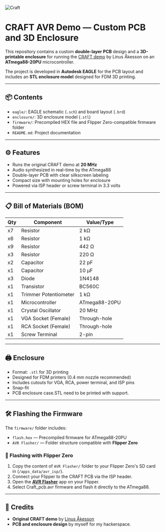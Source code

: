 ![Craft](https://cloud.githubusercontent.com/assets/8536299/8457995/d38aa342-2014-11e5-98a6-96a3d52c218e.png)

# CRAFT AVR Demo — Custom PCB and 3D Enclosure

This repository contains a custom **double-layer PCB** design and a **3D-printable enclosure** for running the [CRAFT demo](http://www.linusakesson.net/scene/craft/) by Linus Åkesson on an **ATmega88-20PU** microcontroller.

The project is developed in **Autodesk EAGLE** for the PCB layout and includes an **STL enclosure model** designed for FDM 3D printing.

---

## 📦 Contents

- `eagle/`: EAGLE schematic (`.sch`) and board layout (`.brd`)
- `enclosure/`: 3D enclosure model (`.stl`)
- `firmware/`: Precompiled HEX file and Flipper Zero-compatible firmware folder
- `README.md`: Project documentation

---

## ⚙️ Features

- Runs the original CRAFT demo at **20 MHz**
- Audio synthesized in real-time by the ATmega88
- Double-layer PCB with clear silkscreen labeling
- Compact size with mounting holes for enclosure
- Powered via ISP header or screw terminal in 3.3 volts

---

## 📋 Bill of Materials (BOM)

| Qty | Component              | Value/Type         |
|-----|------------------------|--------------------|
| x7  | Resistor               | 2 kΩ               |
| x6  | Resistor               | 1 kΩ               |
| x9  | Resistor               | 442 Ω              |
| x3  | Resistor               | 220 Ω              |
| x2  | Capacitor              | 22 pF              |
| x1  | Capacitor              | 10 µF              |
| x3  | Diode                  | 1N4148             |
| x1  | Transistor             | BC560C             |
| x1  | Trimmer Potentiometer  | 1 kΩ               |
| x1  | Microcontroller        | ATmega88-20PU      |
| x1  | Crystal Oscillator     | 20 MHz             |
| x1  | VGA Socket (Female)    | Through-hole       |
| x1  | RCA Socket (Female)    | Through-hole       |
| x1  | Screw Terminal         | 2-pin              |

---

## 🖨️ Enclosure

- Format: `.stl` for 3D printing
- Designed for FDM printers (0.4 mm nozzle recommended)
- Includes cutouts for VGA, RCA, power terminal, and ISP pins
- Snap-fit
- PCB enclosure case.STL need to be printed with support.

---

## 🛠️ Flashing the Firmware

The `firmware/` folder includes:

- `flash.hex` — Precompiled firmware for ATmega88-20PU
- `AVR Flasher/` — Folder structure compatible with **Flipper Zero**

### 🔧 Flashing with Flipper Zero

1. Copy the content of `AVR Flasher/` folder to your Flipper Zero's SD card in (`/apps_data/avr_isp/`).
2. Connect your Flipper to the CRAFT PCB via the ISP header.
3. Open the [**AVR Flasher**](https://lab.flipper.net/apps/avr_isp) app on your Flipper.
4. Select Craft_pcb.avr firmware and flash it directly to the ATmega88.

---

## 🧠 Credits

- **Original CRAFT demo** by [Linus Åkesson](http://www.linusakesson.net/)
- **PCB and enclosure design** by myself for my hackerspace.